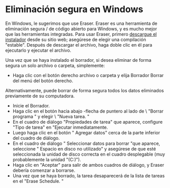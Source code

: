 [Title]: # (Borrado seguro en Windows)
[Order]: # (1)

# Eliminación segura en Windows 

En Windows, le sugerimos que use Eraser. Eraser es una herramienta de eliminación segura / de código abierto para Windows, y es mucho mejor que las herramientas integradas. Para usar Eraser, primero [descargue el instalador](http://eraser.heidi.ie/download/) desde su sitio web; asegúrese de elegir una compilación "estable". Después de descargar el archivo, haga doble clic en él para ejecutarlo y ejecutar el archivo. 

Una vez que se haya instalado el borrador, si desea eliminar de forma segura un solo archivo o carpeta, simplemente: 

*  Haga clic con el botón derecho archivo o carpeta y elija Borrador Borrar del menú del botón derecho.

 Alternativamente, puede borrar de forma segura todos los datos eliminados previamente de su computadora.
 
*  Inicie el Borrador. 
*  Haga clic en el botón hacia abajo -flecha de puntero al lado de \ "Borrar programa " y elegir \ "Nueva tarea. " 
*  En el cuadro de diálogo "Propiedades de tarea" que aparece, configure "Tipo de tarea" en "Ejecutar inmediatamente. 
*  Luego haga clic en el botón " Agregar datos" cerca de la parte inferior del cuadro de diálogo. 
*  En el cuadro de diálogo " Seleccionar datos para borrar "que aparece, seleccione " Espacio en disco no utilizado" y asegúrese de que esté seleccionada la unidad de disco correcta en el cuadro desplegable (muy probablemente la unidad "(C:)"). 
*  Haga clic en "Aceptar" para salir de ambos cuadros de diálogo, y Eraser debería comenzar a borrarse. 
*  Una vez que se haya borrado, la tarea desaparecerá de la lista de tareas en el "Erase Schedule. "